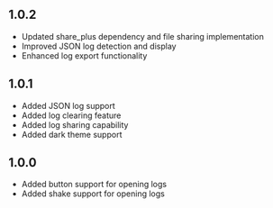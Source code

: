 
## 1.0.2

* Updated share_plus dependency and file sharing implementation
* Improved JSON log detection and display
* Enhanced log export functionality


## 1.0.1

* Added JSON log support
* Added log clearing feature 
* Added log sharing capability
* Added dark theme support


## 1.0.0

* Added button support for opening logs
* Added shake support for opening logs

